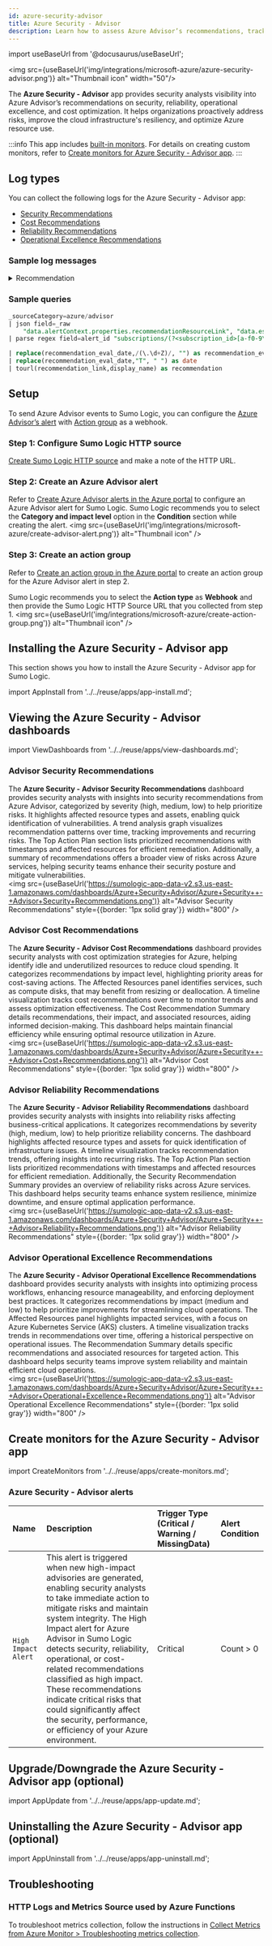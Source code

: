```yaml
---
id: azure-security-advisor
title: Azure Security - Advisor
description: Learn how to assess Azure Advisor’s recommendations, track remediation progress over time, and take action to enhance the security and efficiency of your Azure infrastructure.
---
```


import useBaseUrl from '@docusaurus/useBaseUrl';

<img src={useBaseUrl('img/integrations/microsoft-azure/azure-security-advisor.png')} alt="Thumbnail icon" width="50"/>

The **Azure Security - Advisor** app provides security analysts visibility into Azure Advisor’s recommendations on security, reliability, operational excellence, and cost optimization. It helps organizations proactively address risks, improve the cloud infrastructure's resiliency, and optimize Azure resource use.

:::info
This app includes [built-in monitors](#azure-security---advisor-alerts). For details on creating custom monitors, refer to [Create monitors for Azure Security - Advisor app](#create-monitors-for-the-azure-security---advisor-app).
:::

## Log types

You can collect the following logs for the Azure Security - Advisor app:

* [Security Recommendations](https://learn.microsoft.com/en-us/azure/defender-for-cloud/review-security-recommendations)
* [Cost Recommendations](https://learn.microsoft.com/en-us/azure/advisor/advisor-reference-cost-recommendations)
* [Reliability Recommendations](https://learn.microsoft.com/en-us/azure/advisor/advisor-reference-reliability-recommendations)
* [Operational Excellence Recommendations](https://learn.microsoft.com/en-us/azure/advisor/advisor-reference-operational-excellence-recommendations)

### Sample log messages

<details>
<summary>Recommendation</summary>

```json 
{
"schemaId": "azureMonitorCommonAlertSchema",
"data": {
    "essentials": {
      "alertId": "/subscriptions/11111111-1111-1111-1111-111111111/providers/Microsoft.AlertsManagement/alerts/c37da162-ef73-4621-7a47-7ad188fcf000",
      "alertRule": "Sumo-Advisor Inegration",
      "targetResourceType": "microsoft.containerservice/managedclusters",
      "alertRuleID": "/subscriptions/11111111-1111-1111-1111-111111111/resourceGroups/AG-SUMO/providers/microsoft.insights/activityLogAlerts/Sumo-Advisor Inegration",
      "severity": "Sev4",
      "signalType": "Activity Log",
      "monitorCondition": "Fired",
      "targetResourceGroup": "k8sjkse-azure-k8stest",
      "monitoringService": "Activity Log - Recommendation",
      "alertTargetIDs": [
        "/subscriptions/11111111-1111-1111-1111-111111111/resourcegroups/k8sjkse-azure-k8stest/providers/microsoft.containerservice/managedclusters/k8s-19-aks1-31-otc-dev-v4"
      ],
      "configurationItems": [
        "k8s-19-aks1-31-otc-dev-v4"
      ],
      "originAlertId": "23e7e500-ff78-6080-4a77-a1eb7f77501c_72d226723d2a3bd9e51379e34ed380ef",
      "firedDateTime": "2025-02-28T04:48:41.319118Z",
      "description": "Sumo-Advisor Inegration",
      "essentialsVersion": "1.0",
      "alertContextVersion": "1.0",
      "investigationLink": "https://portal.azure.com/#view/Microsoft_Azure_Monitoring_Alerts/Investigation.ReactView/alertId/%2fsubscriptions%2f11111111-1111-1111-1111-111111111%2fresourceGroups%2fk8sjkse-azure-k8stest%2fproviders%2fMicrosoft.AlertsManagement%2falerts%2fc37da162-ef73-4621-7a47-7ad188fcf000"
    },
    "alertContext": {
      "channels": "Operation",
      "claims": "{\"http://schemas.xmlsoap.org/ws/2005/05/identity/claims/emailaddress\":\"Microsoft.Advisor\"}",
      "caller": "Microsoft.Advisor",
      "correlationId": "5b3ef3ba-39b3-450c-824c-c26101c26b99",
      "eventSource": "Recommendation",
      "eventTimestamp": "2025-02-28T04:40:12.4607874+00:00",
      "httpRequest": "{\"clientIpAddress\":\"0.0.0.0\"}",
      "eventDataId": "23e7e500-ff78-6080-4a77-a1eb7f77501c",
      "level": "Informational",
      "operationName": "Microsoft.Advisor/recommendations/available/action",
      "operationId": "",
      "properties": {
        "recommendationSchemaVersion": "1.0",
        "recommendationCategory": "HighAvailability",
        "recommendationImpact": "High",
        "recommendationName": "Enable Autoscaling for your system node pools",
        "recommendationResourceLink": "https://portal.azure.com/#blade/Microsoft_Azure_Expert/RecommendationListBlade/source/ActivityLog/recommendationTypeId/70829b1a-272b-4728-b418-8f1a56432d33/resourceId/%2Fsubscriptions%2F11111111-1111-1111-1111-111111111%2Fresourcegroups%2Fk8sjkse-azure-k8stest%2Fproviders%2FMicrosoft.ContainerService%2FmanagedClusters%2Fk8s-19-aks1-31-otc-dev-v4",
        "recommendationType": "70829b1a-272b-4728-b418-8f1a56432d33"
      },
      "status": "Active",
      "subStatus": "",
      "tenantId": "",
      "submissionTimestamp": "2025-02-28T04:40:12.4607874+00:00",
      "ReceivedTime": "2025-02-28T04:46:34+00:00",
      "ingestionTime": "2025-02-28T04:46:37.5062562+00:00",
      "Activity Log Event Description": "A new recommendation is available."
    },
    "customProperties": {
      
    }
  }
}
```
</details>

### Sample queries

```sql title="Recommendation"
_sourceCategory=azure/advisor 
| json field=_raw 
    "data.alertContext.properties.recommendationResourceLink", "data.essentials.alertId", "data.alertContext.level", "data.alertContext.properties.recommendationImpact", "data.alertContext.ReceivedTime", "data.alertContext.properties.recommendationName", "data.alertContext.properties.recommendationCategory", "data.essentials.targetResourceType", "data.essentials.targetResourceGroup", "data.alertContext.tenantId", "data.essentials.investigationLink" as recommendation_link, alert_id, severity, impact, recommendation_eval_date,display_name, category,affected_resource_type, affected_resource_name, tenant_id,   azure_portal_link nodrop
| parse regex field=alert_id "subscriptions/(?<subscription_id>[a-f0-9\-]+)"

| replace(recommendation_eval_date,/(\.\d+Z)/, "") as recommendation_eval_date
| replace(recommendation_eval_date,"T", " ") as date
| tourl(recommendation_link,display_name) as recommendation
```

## Setup

To send Azure Advisor events to Sumo Logic, you can configure the [Azure Advisor’s alert](https://learn.microsoft.com/en-us/azure/advisor/advisor-alerts-portal) with [Action group](https://learn.microsoft.com/en-us/azure/azure-monitor/alerts/action-groups) as a webhook.

### Step 1: Configure Sumo Logic HTTP source

[Create Sumo Logic HTTP source](/docs/send-data/collect-from-other-data-sources/azure-monitoring/collect-metrics-azure-monitor/#step-1-configure-an-http-source) and make a note of the HTTP URL.

### Step 2: Create an Azure Advisor alert

Refer to [Create Azure Advisor alerts in the Azure portal](https://learn.microsoft.com/en-us/azure/advisor/advisor-alerts-portal) to configure an Azure Advisor alert for Sumo Logic.
Sumo Logic recommends you to select the **Category and impact level** option in the **Condition** section while creating the alert.
<img src={useBaseUrl('img/integrations/microsoft-azure/create-advisor-alert.png')} alt="Thumbnail icon" />

### Step 3: Create an action group

Refer to [Create an action group in the Azure portal](https://learn.microsoft.com/en-us/azure/azure-monitor/alerts/action-groups#create-an-action-group-in-the-azure-portal) to create an action group for the Azure Advisor alert in step 2.

Sumo Logic recommends you to select the **Action type** as **Webhook** and then provide the Sumo Logic HTTP Source URL that you collected from step 1.
<img src={useBaseUrl('img/integrations/microsoft-azure/create-action-group.png')} alt="Thumbnail icon" />

## Installing the Azure Security - Advisor app   

This section shows you how to install the Azure Security - Advisor app for Sumo Logic.

import AppInstall from '../../reuse/apps/app-install.md';

<AppInstall/>

## Viewing the Azure Security - Advisor dashboards

import ViewDashboards from '../../reuse/apps/view-dashboards.md';

<ViewDashboards/>

### Advisor Security Recommendations

The **Azure Security - Advisor Security Recommendations** dashboard provides security analysts with insights into security recommendations from Azure Advisor, categorized by severity (high, medium, low) to help prioritize risks. It highlights affected resource types and assets, enabling quick identification of vulnerabilities. A trend analysis graph visualizes recommendation patterns over time, tracking improvements and recurring risks. The Top Action Plan section lists prioritized recommendations with timestamps and affected resources for efficient remediation. Additionally, a summary of recommendations offers a broader view of risks across Azure services, helping security teams enhance their security posture and mitigate vulnerabilities.<br/><img src={useBaseUrl('https://sumologic-app-data-v2.s3.us-east-1.amazonaws.com/dashboards/Azure+Security+Advisor/Azure+Security++-+Advisor+Security+Recommendations.png')} alt="Advisor Security Recommendations" style={{border: '1px solid gray'}} width="800" />

### Advisor Cost Recommendations

The **Azure Security - Advisor Cost Recommendations** dashboard provides security analysts with cost optimization strategies for Azure, helping identify idle and underutilized resources to reduce cloud spending. It categorizes recommendations by impact level, highlighting priority areas for cost-saving actions. The Affected Resources panel identifies services, such as compute disks, that may benefit from resizing or deallocation. A timeline visualization tracks cost recommendations over time to monitor trends and assess optimization effectiveness. The Cost Recommendation Summary details recommendations, their impact, and associated resources, aiding informed decision-making. This dashboard helps maintain financial efficiency while ensuring optimal resource utilization in Azure.<br/><img src={useBaseUrl('https://sumologic-app-data-v2.s3.us-east-1.amazonaws.com/dashboards/Azure+Security+Advisor/Azure+Security++-+Advisor+Cost+Recommendations.png')} alt="Advisor Cost Recommendations" style={{border: '1px solid gray'}} width="800" />

### Advisor Reliability Recommendations

The **Azure Security - Advisor Reliability Recommendations** dashboard provides security analysts with insights into reliability risks affecting business-critical applications. It categorizes recommendations by severity (high, medium, low) to help prioritize reliability concerns. The dashboard highlights affected resource types and assets for quick identification of infrastructure issues. A timeline visualization tracks recommendation trends, offering insights into recurring risks. The Top Action Plan section lists prioritized recommendations with timestamps and affected resources for efficient remediation. Additionally, the Security Recommendation Summary provides an overview of reliability risks across Azure services. This dashboard helps security teams enhance system resilience, minimize downtime, and ensure optimal application performance. <br/><img src={useBaseUrl('https://sumologic-app-data-v2.s3.us-east-1.amazonaws.com/dashboards/Azure+Security+Advisor/Azure+Security++-+Advisor+Reliability+Recommendations.png')} alt="Advisor Reliability Recommendations" style={{border: '1px solid gray'}} width="800" />

### Advisor Operational Excellence Recommendations

The **Azure Security - Advisor Operational Excellence Recommendations** dashboard provides security analysts with insights into optimizing process workflows, enhancing resource manageability, and enforcing deployment best practices. It categorizes recommendations by impact (medium and low) to help prioritize improvements for streamlining cloud operations. The Affected Resources panel highlights impacted services, with a focus on Azure Kubernetes Service (AKS) clusters. A timeline visualization tracks trends in recommendations over time, offering a historical perspective on operational issues. The Recommendation Summary details specific recommendations and associated resources for targeted action. This dashboard helps security teams improve system reliability and maintain efficient cloud operations.<br/><img src={useBaseUrl('https://sumologic-app-data-v2.s3.us-east-1.amazonaws.com/dashboards/Azure+Security+Advisor/Azure+Security++-+Advisor+Operational+Excellence+Recommendations.png')} alt="Advisor Operational Excellence Recommendations" style={{border: '1px solid gray'}} width="800" />

## Create monitors for the Azure Security - Advisor app

import CreateMonitors from '../../reuse/apps/create-monitors.md';

<CreateMonitors/>

### Azure Security - Advisor alerts 

| Name | Description | Trigger Type (Critical / Warning / MissingData) | Alert Condition | 
|:--|:--|:--|:--|
| `High Impact Alert` | This alert is triggered when new high-impact advisories are generated, enabling security analysts to take immediate action to mitigate risks and maintain system integrity. The High Impact alert for Azure Advisor in Sumo Logic detects security, reliability, operational, or cost-related recommendations classified as high impact. These recommendations indicate critical risks that could significantly affect the security, performance, or efficiency of your Azure environment. | Critical | Count > 0 |

## Upgrade/Downgrade the Azure Security - Advisor app (optional)

import AppUpdate from '../../reuse/apps/app-update.md';

<AppUpdate/>

## Uninstalling the Azure Security - Advisor app (optional)

import AppUninstall from '../../reuse/apps/app-uninstall.md';

<AppUninstall/>

## Troubleshooting

### HTTP Logs and Metrics Source used by Azure Functions

To troubleshoot metrics collection, follow the instructions in [Collect Metrics from Azure Monitor > Troubleshooting metrics collection](/docs/send-data/collect-from-other-data-sources/azure-monitoring/collect-metrics-azure-monitor/#troubleshooting-metrics-collection).
